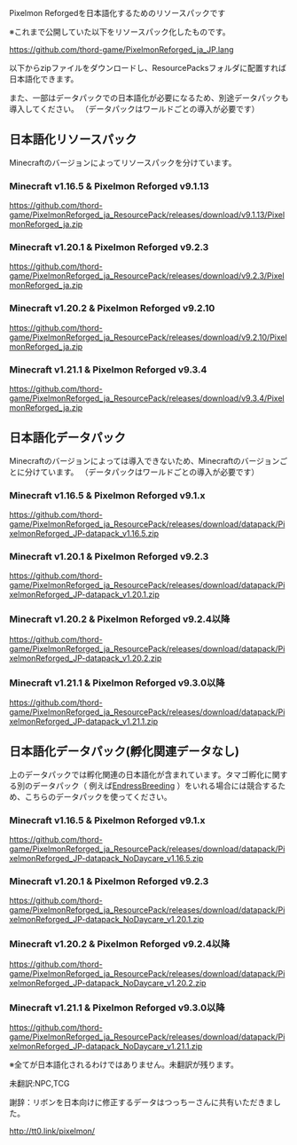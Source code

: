 Pixelmon Reforgedを日本語化するためのリソースパックです

※これまで公開していた以下をリソースパック化したものです。

https://github.com/thord-game/PixelmonReforged_ja_JP.lang


以下からzipファイルをダウンロードし、ResourcePacksフォルダに配置すれば日本語化できます。

また、一部はデータパックでの日本語化が必要になるため、別途データパックも導入してください。
（データパックはワールドごとの導入が必要です）

## 日本語化リソースパック

Minecraftのバージョンによってリソースパックを分けています。

### Minecraft v1.16.5 & Pixelmon Reforged v9.1.13

https://github.com/thord-game/PixelmonReforged_ja_ResourcePack/releases/download/v9.1.13/PixelmonReforged_ja.zip


### Minecraft v1.20.1 & Pixelmon Reforged v9.2.3

https://github.com/thord-game/PixelmonReforged_ja_ResourcePack/releases/download/v9.2.3/PixelmonReforged_ja.zip


### Minecraft v1.20.2 & Pixelmon Reforged v9.2.10

https://github.com/thord-game/PixelmonReforged_ja_ResourcePack/releases/download/v9.2.10/PixelmonReforged_ja.zip


### Minecraft v1.21.1 & Pixelmon Reforged v9.3.4

https://github.com/thord-game/PixelmonReforged_ja_ResourcePack/releases/download/v9.3.4/PixelmonReforged_ja.zip



## 日本語化データパック

Minecraftのバージョンによっては導入できないため、Minecraftのバージョンごとに分けています。
（データパックはワールドごとの導入が必要です）

### Minecraft v1.16.5 & Pixelmon Reforged v9.1.x

https://github.com/thord-game/PixelmonReforged_ja_ResourcePack/releases/download/datapack/PixelmonReforged_JP-datapack_v1.16.5.zip

### Minecraft v1.20.1 & Pixelmon Reforged v9.2.3

https://github.com/thord-game/PixelmonReforged_ja_ResourcePack/releases/download/datapack/PixelmonReforged_JP-datapack_v1.20.1.zip


### Minecraft v1.20.2 & Pixelmon Reforged v9.2.4以降

https://github.com/thord-game/PixelmonReforged_ja_ResourcePack/releases/download/datapack/PixelmonReforged_JP-datapack_v1.20.2.zip


### Minecraft v1.21.1 & Pixelmon Reforged v9.3.0以降

https://github.com/thord-game/PixelmonReforged_ja_ResourcePack/releases/download/datapack/PixelmonReforged_JP-datapack_v1.21.1.zip


## 日本語化データパック(孵化関連データなし)

上のデータパックでは孵化関連の日本語化が含まれています。タマゴ孵化に関する別のデータパック（ 例えば[EndressBreeding](https://github.com/thord-game/MoreInfo/tree/main/PixelmonReforged/EndressBreeding) ）をいれる場合には競合するため、こちらのデータパックを使ってください。

### Minecraft v1.16.5 & Pixelmon Reforged v9.1.x

https://github.com/thord-game/PixelmonReforged_ja_ResourcePack/releases/download/datapack/PixelmonReforged_JP-datapack_NoDaycare_v1.16.5.zip

### Minecraft v1.20.1 & Pixelmon Reforged v9.2.3

https://github.com/thord-game/PixelmonReforged_ja_ResourcePack/releases/download/datapack/PixelmonReforged_JP-datapack_NoDaycare_v1.20.1.zip

### Minecraft v1.20.2 & Pixelmon Reforged v9.2.4以降

https://github.com/thord-game/PixelmonReforged_ja_ResourcePack/releases/download/datapack/PixelmonReforged_JP-datapack_NoDaycare_v1.20.2.zip

### Minecraft v1.21.1 & Pixelmon Reforged v9.3.0以降

https://github.com/thord-game/PixelmonReforged_ja_ResourcePack/releases/download/datapack/PixelmonReforged_JP-datapack_NoDaycare_v1.21.1.zip


※全てが日本語化されるわけではありません。未翻訳が残ります。

未翻訳:NPC,TCG


謝辞：リボンを日本向けに修正するデータはつっちーさんに共有いただきました。

http://tt0.link/pixelmon/

